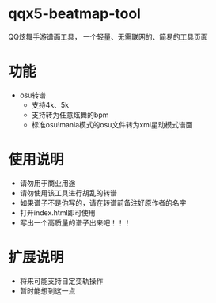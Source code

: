# qqx5-beatmap-tool
QQ炫舞手游谱面工具， 一个轻量、无需联网的、简易的工具页面

# 功能
- osu转谱
  - 支持4k、5k
  - 支持转为任意炫舞的bpm
  - 标准osu!mania模式的osu文件转为xml星动模式谱面

# 使用说明
- 请勿用于商业用途
- 请勿使用该工具进行胡乱的转谱
- 如果谱子不是你写的，请在转谱前备注好原作者的名字
- 打开index.html即可使用
- 写出一个高质量的谱子出来吧！！！

# 扩展说明
- 将来可能支持自定变轨操作
- 暂时能想到这一点
